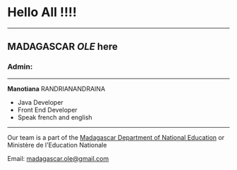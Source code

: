 # Hello All !!!!
---
## __MADAGASCAR__ *OLE* here 

### Admin:
___
__Manotiana__ RANDRIANANDRAINA  
 
 * Java Developer
 * Front End Developer
 * Speak french and english
---
Our team is a part of the [Madagascar Department of National Education](http://www.education.gov.mg/) or Ministère de l'Education Nationale  

Email: [madagascar.ole@gmail.com](madagascar.ole@gmail.com)
